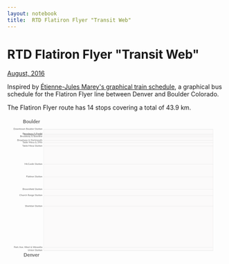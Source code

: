 ```yaml
---
layout: notebook
title:  RTD Flatiron Flyer "Transit Web"
---
```



# RTD Flatiron Flyer "Transit Web"

[<span class="pubdate">August, 2016</span>](https://natronics.github.io/RTD-FFweb/)

Inspired by [Étienne-Jules Marey's graphical train schedule](http://www.edwardtufte.com/bboard/q-and-a-fetch-msg?msg_id=0003zP), a graphical bus schedule for the Flatiron Flyer line between Denver and Boulder Colorado.




The Flatiron Flyer route has 14 stops covering a total of 43.9 km.










<svg height="600" id="transitweb" version="1.1" viewBox="0 0 900 600" width="900" xmlns="http://www.w3.org/2000/svg" xmlns:cc="http://creativecommons.org/ns#" xmlns:dc="http://purl.org/dc/elements/1.1/" xmlns:rdf="http://www.w3.org/1999/02/22-rdf-syntax-ns#" xmlns:svg="http://www.w3.org/2000/svg">
 <g id="layer1">
    <rect height="500" id="outline" style="opacity:1;fill:#fbfafa;stroke:#eaeaea;stroke-width:1;stroke-opacity:1" width="700" x="150" y="50"/>
 </g>
 <text style="text-anchor:middle;text-align:center;font-style:normal;font-weight:bold;font-size:20px;line-height:125%;font-family:Lato;letter-spacing:0px;word-spacing:0px;fill:#666666;fill-opacity:1;stroke:none;" x="100" xml:space="preserve" y="25"><tspan>Boulder</tspan></text>
<text style="text-anchor:middle;text-align:center;font-style:normal;font-weight:bold;font-size:20px;line-height:125%;font-family:Lato;letter-spacing:0px;word-spacing:0px;fill:#666666;fill-opacity:1;stroke:none;" x="100" xml:space="preserve" y="575"><tspan>Denver</tspan></text>
<text style="writing-mode:lr-tb;text-anchor:end;font-style:normal;font-weight:normal;font-size:10px;line-height:125%;font-family:Lato;letter-spacing:0px;word-spacing:0px;fill:#666666;fill-opacity:1;stroke:none;" x="145" xml:space="preserve" y="52.0"><tspan>Downtown Boulder Station</tspan></text>
<path d="m 150,50.0 700,0" style="fill:none;stroke:#e4e4e4;stroke-width:1px;stroke-linecap:butt;stroke-linejoin:miter;stroke-opacity:1"/>
<text style="writing-mode:lr-tb;text-anchor:end;font-style:normal;font-weight:normal;font-size:10px;line-height:125%;font-family:Lato;letter-spacing:0px;word-spacing:0px;fill:#666666;fill-opacity:1;stroke:none;" x="145" xml:space="preserve" y="71.35336976320583"><tspan>Broadway &amp; Euclid</tspan></text>
<path d="m 150,69.35336976320583 700,0" style="fill:none;stroke:#e4e4e4;stroke-width:1px;stroke-linecap:butt;stroke-linejoin:miter;stroke-opacity:1"/>
<text style="writing-mode:lr-tb;text-anchor:end;font-style:normal;font-weight:normal;font-size:10px;line-height:125%;font-family:Lato;letter-spacing:0px;word-spacing:0px;fill:#666666;fill-opacity:1;stroke:none;" x="145" xml:space="preserve" y="75.67941712204008"><tspan>Broadway &amp; 20th</tspan></text>
<path d="m 150,73.67941712204008 700,0" style="fill:none;stroke:#e4e4e4;stroke-width:1px;stroke-linecap:butt;stroke-linejoin:miter;stroke-opacity:1"/>
<text style="writing-mode:lr-tb;text-anchor:end;font-style:normal;font-weight:normal;font-size:10px;line-height:125%;font-family:Lato;letter-spacing:0px;word-spacing:0px;fill:#666666;fill-opacity:1;stroke:none;" x="145" xml:space="preserve" y="82.85154826958106"><tspan>Broadway &amp; Baseline</tspan></text>
<path d="m 150,80.85154826958106 700,0" style="fill:none;stroke:#e4e4e4;stroke-width:1px;stroke-linecap:butt;stroke-linejoin:miter;stroke-opacity:1"/>
<text style="writing-mode:lr-tb;text-anchor:end;font-style:normal;font-weight:normal;font-size:10px;line-height:125%;font-family:Lato;letter-spacing:0px;word-spacing:0px;fill:#666666;fill-opacity:1;stroke:none;" x="145" xml:space="preserve" y="97.65118397085611"><tspan>Broadway &amp; Dartmouth</tspan></text>
<path d="m 150,95.65118397085611 700,0" style="fill:none;stroke:#e4e4e4;stroke-width:1px;stroke-linecap:butt;stroke-linejoin:miter;stroke-opacity:1"/>
<text style="writing-mode:lr-tb;text-anchor:end;font-style:normal;font-weight:normal;font-size:10px;line-height:125%;font-family:Lato;letter-spacing:0px;word-spacing:0px;fill:#666666;fill-opacity:1;stroke:none;" x="145" xml:space="preserve" y="107.10018214936248"><tspan>Table Mesa &amp; 39th</tspan></text>
<path d="m 150,105.10018214936248 700,0" style="fill:none;stroke:#e4e4e4;stroke-width:1px;stroke-linecap:butt;stroke-linejoin:miter;stroke-opacity:1"/>
<text style="writing-mode:lr-tb;text-anchor:end;font-style:normal;font-weight:normal;font-size:10px;line-height:125%;font-family:Lato;letter-spacing:0px;word-spacing:0px;fill:#666666;fill-opacity:1;stroke:none;" x="145" xml:space="preserve" y="120.76138433515483"><tspan>Table Mesa Station</tspan></text>
<path d="m 150,118.76138433515483 700,0" style="fill:none;stroke:#e4e4e4;stroke-width:1px;stroke-linecap:butt;stroke-linejoin:miter;stroke-opacity:1"/>
<text style="writing-mode:lr-tb;text-anchor:end;font-style:normal;font-weight:normal;font-size:10px;line-height:125%;font-family:Lato;letter-spacing:0px;word-spacing:0px;fill:#666666;fill-opacity:1;stroke:none;" x="145" xml:space="preserve" y="195.89799635701274"><tspan>McCaslin Station</tspan></text>
<path d="m 150,193.89799635701274 700,0" style="fill:none;stroke:#e4e4e4;stroke-width:1px;stroke-linecap:butt;stroke-linejoin:miter;stroke-opacity:1"/>
<text style="writing-mode:lr-tb;text-anchor:end;font-style:normal;font-weight:normal;font-size:10px;line-height:125%;font-family:Lato;letter-spacing:0px;word-spacing:0px;fill:#666666;fill-opacity:1;stroke:none;" x="145" xml:space="preserve" y="248.26593806921676"><tspan>Flatiron Station</tspan></text>
<path d="m 150,246.26593806921676 700,0" style="fill:none;stroke:#e4e4e4;stroke-width:1px;stroke-linecap:butt;stroke-linejoin:miter;stroke-opacity:1"/>
<text style="writing-mode:lr-tb;text-anchor:end;font-style:normal;font-weight:normal;font-size:10px;line-height:125%;font-family:Lato;letter-spacing:0px;word-spacing:0px;fill:#666666;fill-opacity:1;stroke:none;" x="145" xml:space="preserve" y="299.4954462659381"><tspan>Broomfield Station</tspan></text>
<path d="m 150,297.4954462659381 700,0" style="fill:none;stroke:#e4e4e4;stroke-width:1px;stroke-linecap:butt;stroke-linejoin:miter;stroke-opacity:1"/>
<text style="writing-mode:lr-tb;text-anchor:end;font-style:normal;font-weight:normal;font-size:10px;line-height:125%;font-family:Lato;letter-spacing:0px;word-spacing:0px;fill:#666666;fill-opacity:1;stroke:none;" x="145" xml:space="preserve" y="325.6794171220401"><tspan>Church Range Station</tspan></text>
<path d="m 150,323.6794171220401 700,0" style="fill:none;stroke:#e4e4e4;stroke-width:1px;stroke-linecap:butt;stroke-linejoin:miter;stroke-opacity:1"/>
<text style="writing-mode:lr-tb;text-anchor:end;font-style:normal;font-weight:normal;font-size:10px;line-height:125%;font-family:Lato;letter-spacing:0px;word-spacing:0px;fill:#666666;fill-opacity:1;stroke:none;" x="145" xml:space="preserve" y="368.93989071038254"><tspan>Sheridan Station</tspan></text>
<path d="m 150,366.93989071038254 700,0" style="fill:none;stroke:#e4e4e4;stroke-width:1px;stroke-linecap:butt;stroke-linejoin:miter;stroke-opacity:1"/>
<text style="writing-mode:lr-tb;text-anchor:end;font-style:normal;font-weight:normal;font-size:10px;line-height:125%;font-family:Lato;letter-spacing:0px;word-spacing:0px;fill:#666666;fill-opacity:1;stroke:none;" x="145" xml:space="preserve" y="538.908014571949"><tspan>Park Ave. West &amp; Wewatta</tspan></text>
<path d="m 150,536.908014571949 700,0" style="fill:none;stroke:#e4e4e4;stroke-width:1px;stroke-linecap:butt;stroke-linejoin:miter;stroke-opacity:1"/>
<text style="writing-mode:lr-tb;text-anchor:end;font-style:normal;font-weight:normal;font-size:10px;line-height:125%;font-family:Lato;letter-spacing:0px;word-spacing:0px;fill:#666666;fill-opacity:1;stroke:none;" x="145" xml:space="preserve" y="552.0"><tspan>Union Station</tspan></text>
<path d="m 150,550.0 700,0" style="fill:none;stroke:#e4e4e4;stroke-width:1px;stroke-linecap:butt;stroke-linejoin:miter;stroke-opacity:1"/>
</svg>



